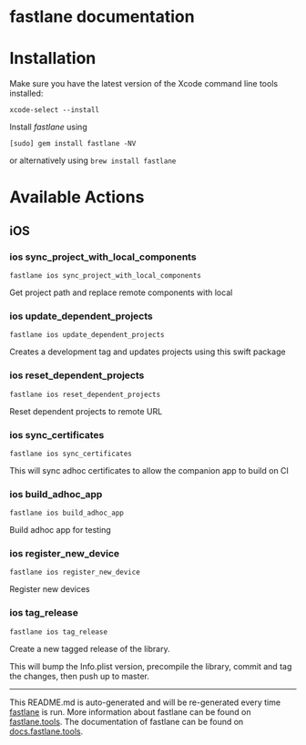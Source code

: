 fastlane documentation
================
# Installation

Make sure you have the latest version of the Xcode command line tools installed:

```
xcode-select --install
```

Install _fastlane_ using
```
[sudo] gem install fastlane -NV
```
or alternatively using `brew install fastlane`

# Available Actions
## iOS
### ios sync_project_with_local_components
```
fastlane ios sync_project_with_local_components
```
Get project path and replace remote components with local
### ios update_dependent_projects
```
fastlane ios update_dependent_projects
```
Creates a development tag and updates projects using this swift package
### ios reset_dependent_projects
```
fastlane ios reset_dependent_projects
```
Reset dependent projects to remote URL
### ios sync_certificates
```
fastlane ios sync_certificates
```
This will sync adhoc certificates to allow the companion app to build on CI
### ios build_adhoc_app
```
fastlane ios build_adhoc_app
```
Build adhoc app for testing
### ios register_new_device
```
fastlane ios register_new_device
```
Register new devices
### ios tag_release
```
fastlane ios tag_release
```
Create a new tagged release of the library.

This will bump the Info.plist version, precompile the library, commit and tag the changes, then push up to master.

----

This README.md is auto-generated and will be re-generated every time [fastlane](https://fastlane.tools) is run.
More information about fastlane can be found on [fastlane.tools](https://fastlane.tools).
The documentation of fastlane can be found on [docs.fastlane.tools](https://docs.fastlane.tools).
